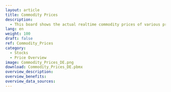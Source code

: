 ```yaml
---
layout: article
title: Commodity Prices
description: 
  - This board shows the actual realtime commodity prices of various precious metals, e.g. Gold, Silver,... taken from the webspace
lang: en
weight: 100
draft: false
ref: Commodity_Prices
category:
  - Stocks
  - Price Overview
image: Commodity_Prices_DE.png
download: Commodity_Prices_DE.pbmx
overview_description:
overview_benefits:
overview_data_sources:
---
```

